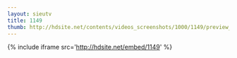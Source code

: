 ```yaml
---
layout: sieutv
title: 1149
thumb: http://hdsite.net/contents/videos_screenshots/1000/1149/preview_360p.mp4.jpg
---
```

{% include iframe src='http://hdsite.net/embed/1149' %}
 
